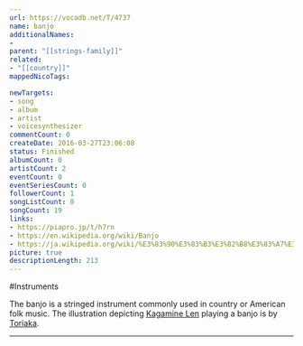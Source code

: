 ```yaml
---
url: https://vocadb.net/T/4737
name: banjo
additionalNames: 
- 
parent: "[[strings-family]]"
related:
- "[[country]]"
mappedNicoTags:

newTargets:
- song
- album
- artist
- voicesynthesizer
commentCount: 0
createDate: 2016-03-27T23:06:08
status: Finished
albumCount: 0
artistCount: 2
eventCount: 0
eventSeriesCount: 0
followerCount: 1
songListCount: 0
songCount: 19
links: 
- https://piapro.jp/t/h7rn
- https://en.wikipedia.org/wiki/Banjo
- https://ja.wikipedia.org/wiki/%E3%83%90%E3%83%B3%E3%82%B8%E3%83%A7%E3%83%BC
picture: true
descriptionLength: 213
---
```


#Instruments

The banjo is a stringed instrument commonly used in country or American folk music. The illustration depicting [Kagamine Len](https://vocadb.net/Ar/15) playing a banjo is by [Toriaka](https://vocadb.net/Ar/92559).

---

